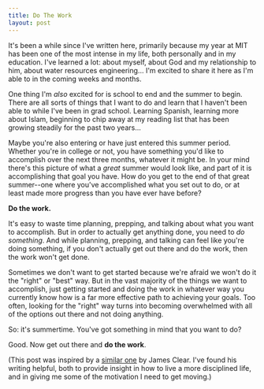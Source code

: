 ```yaml
---
title: Do The Work
layout: post
---
```


It's been a while since I've written here, primarily because my year at MIT has been one of the most intense in my life, both personally and in my education. I've learned a lot: about myself, about God and my relationship to him, about water resources engineering... I'm excited to share it here as I'm able to in the coming weeks and months. 

One thing I'm *also* excited for is school to end and the summer to begin. There are all sorts of things that I want to do and learn that I haven't been able to while I've been in grad school. Learning Spanish, learning more about Islam, beginning to chip away at my reading list that has been growing steadily for the past two years...

Maybe you're also entering or have just entered this summer period. Whether you're in college or not, you have something you'd like to accomplish over the next three months, whatever it might be. In your mind there's this picture of what a *great* summer would look like, and part of it is accomplishing that goal you have. How do you get to the end of that great summer--one where you've accomplished what you set out to do, or at least made more progress than you have ever have before?

**Do the work.**

It's easy to waste time planning, prepping, and talking about what you want to accomplish. But in order to actually get anything done, you need to *do something*. And while planning, prepping, and talking can feel like you're doing something, if you don't actually get out there and do the work, then the work won't get done. 

Sometimes we don't want to get started because we're afraid we won't do it the "right" or "best" way. But in the vast majority of the things we want to accomplish, just getting started and doing the work in whatever way you currently know how is a far more effective path to achieving your goals. Too often, looking for the "right" way turns into becoming overwhelmed with all of the options out there and not doing anything.

So: it's summertime. You've got something in mind that you want to do? 

Good. Now get out there and **do the work**.

(This post was inspired by a [similar one](https://jamesclear.com/required-for-success) by James Clear. I've found his writing helpful, both to provide insight in how to live a more disciplined life, and in giving me some of the motivation I need to get moving.)